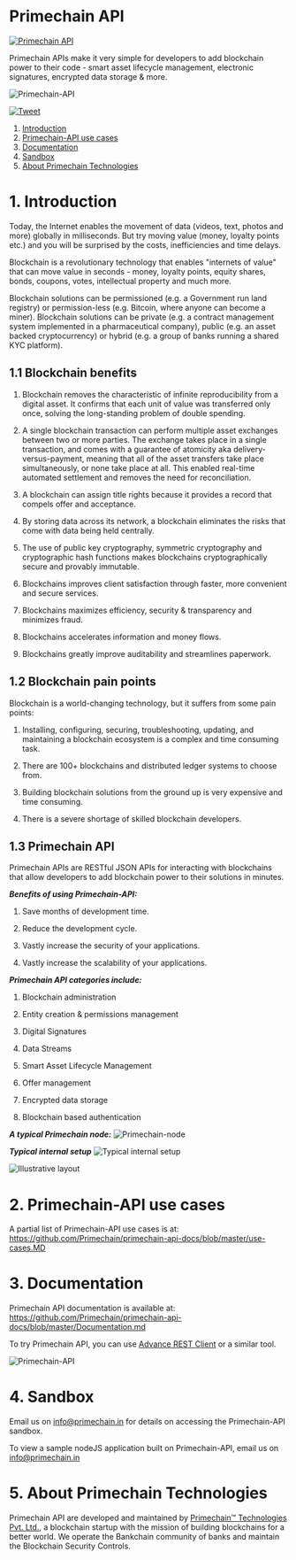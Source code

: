 # Primechain API

[![Primechain API](https://img.shields.io/badge/Built%20by-Primechain-blue.svg)](http://www.primechaintech.com/)

Primechain APIs make it very simple for developers to add blockchain power to their code - smart asset lifecycle management, electronic signatures, encrypted data storage & more.

![Primechain-API](http://www.primechaintech.com/images/projects/api-github.png)

[![Tweet](https://img.shields.io/twitter/url/http/shields.io.svg?style=social)](https://twitter.com/intent/tweet?text=Add%20blockchain%20power%20to%20your%20code%20in%20minutes%20with%20primechain-api&url=https://github.com/Primechain/primechain-api&via=primechain&hashtags=blockchain,api)

1. [Introduction](#1-introduction)
2. [Primechain-API use cases](#2-primechain-api-use-cases)
3. [Documentation](#3-documentation)
4. [Sandbox](#4-sandbox)
5. [About Primechain Technologies](#5-about-primechain-technologies)


# 1. Introduction

Today, the Internet enables the movement of data (videos, text, photos and more) globally in milliseconds. But try moving value (money, loyalty points etc.) and you will be surprised by the costs, inefficiencies and time delays.

Blockchain is a revolutionary technology that enables "internets of value" that can move value in seconds - money, loyalty points, equity shares, bonds, coupons, votes, intellectual property and much more.

Blockchain solutions can be permissioned (e.g. a Government run land registry) or permission-less (e.g. Bitcoin, where anyone can become a miner). Blockchain solutions can be private (e.g. a contract management system implemented in a pharmaceutical company), public (e.g. an asset backed cryptocurrency) or hybrid (e.g. a group of banks running a shared KYC platform). 

## 1.1 Blockchain benefits

1. Blockchain removes the characteristic of infinite reproducibility from a digital asset. It confirms that each unit of value was transferred only once, solving the long-standing problem of double spending.

2. A single blockchain transaction can perform multiple asset exchanges between two or more parties. The exchange takes place in a single transaction, and comes with a guarantee of atomicity aka delivery-versus-payment, meaning that all of the asset transfers take place simultaneously, or none take place at all. This enabled real-time automated settlement and removes the need for reconciliation.

3. A blockchain can assign title rights because it provides a record that compels offer and acceptance.

4. By storing data across its network, a blockchain eliminates the risks that come with data being held centrally. 

5. The use of public key cryptography, symmetric cryptography and cryptographic hash functions makes blockchains cryptographically secure and provably immutable.

6. Blockchains improves client satisfaction through faster, more convenient and secure services.

7. Blockchains maximizes efficiency, security & transparency and minimizes fraud.

8. Blockchains accelerates information and money flows.

9. Blockchains greatly improve auditability and streamlines paperwork.

## 1.2 Blockchain pain points

Blockchain is a world-changing technology, but it suffers from some pain points:

1.	Installing, configuring, securing, troubleshooting, updating, and maintaining a blockchain ecosystem is a complex and time consuming task.

2.	There are 100+ blockchains and distributed ledger systems to choose from.

3.	Building blockchain solutions from the ground up is very expensive and time consuming.

4. There is a severe shortage of skilled blockchain developers.

## 1.3 Primechain API

Primechain APIs are RESTful JSON APIs for interacting with blockchains that allow developers to add blockchain power to their solutions in minutes.

***Benefits of using Primechain-API:***

1.	Save months of development time.

2.	Reduce the development cycle.

3.	Vastly increase the security of your applications.

4.	Vastly increase the scalability of your applications.

***Primechain API categories include:***

1. Blockchain administration

2. Entity creation & permissions management

3. Digital Signatures

4. Data Streams

5. Smart Asset Lifecycle Management

6. Offer management

7. Encrypted data storage

8. Blockchain based authentication

***A typical Primechain node:***
![Primechain-node](http://www.primechaintech.com/img/api_documentation/node2.png)

***Typical internal setup***
![Typical internal setup](http://www.primechaintech.com/img/api_documentation/b2_internal.png)

![Illustrative layout](http://www.primechaintech.com/img/api_documentation/b2_outline2.png)

# 2. Primechain-API use cases

A partial list of Primechain-API use cases is at:   
https://github.com/Primechain/primechain-api-docs/blob/master/use-cases.MD


# 3. Documentation
Primechain API documentation is available at:    
https://github.com/Primechain/primechain-api-docs/blob/master/Documentation.md

To try Primechain API, you can use [Advance REST Client](https://install.advancedrestclient.com/install) or a similar tool.

![Primechain-API](http://www.primechaintech.com/img/api_documentation/rest.png)

# 4. Sandbox
Email us on info@primechain.in for details on accessing the Primechain-API sandbox.

To view a sample nodeJS application built on Primechain-API, email us on info@primechain.in


# 5. About Primechain Technologies
Primechain API are developed and maintained by [Primechain™ Technologies Pvt. Ltd.](http://www.primechaintech.com), a blockchain startup with the mission of building blockchains for a better world. We operate the Bankchain community of banks and maintain the Blockchain Security Controls. 
